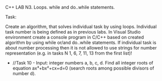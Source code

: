 C++ LAB N3. Loops. while and do..while statements.

Task:

Create an algorithm, that solves individual task by using loops. Individual task number is being defined as in previous labs.
In Visual Studio environment create a console program in C/C++ based on created algorithm by using while or/and do..while statements. If individual task is about number processing then it is not allowed to use strings for number representation (e.g. in tasks N 1, 6, 7, 11, 13 from the first list)!

+ //Task 10 -  Input: integer numbers a, b, c, d. Find all integer roots of equation ax³+bx²+cx+d=0 (search roots among possible divisors of number d).
